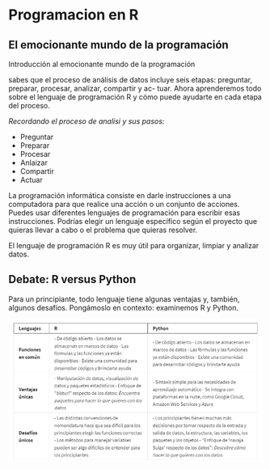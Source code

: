 # Programacion en R

## El emocionante mundo de la programación

Introducción al emocionante mundo de la programación

sabes que el proceso de análisis de datos incluye seis etapas: preguntar, preparar, procesar, analizar, compartir y ac-
tuar. Ahora aprenderemos todo sobre el lenguaje de programación R y cómo puede ayudarte en cada etapa del proceso.

*Recordando el proceso de analisi y sus pasos:*

- Preguntar
- Preparar
- Procesar
- Anlaizar
- Compartir
- Actuar

La programación informática consiste en darle instrucciones a una computadora para que realice una acción o un conjunto
de acciones. Puedes usar diferentes lenguajes de programación para escribir esas instrucciones. Podrías elegir un lenguaje
específico según el proyecto que quieras llevar a cabo o el problema que quieras resolver.

El lenguaje de programación R es muy útil para organizar, limpiar y analizar datos.

## Debate: R versus Python

Para un principiante, todo lenguaje tiene algunas ventajas y, también, algunos desafíos. Pongámoslo en contexto: examinemos
R y Python.

![Alt text](image.png)
